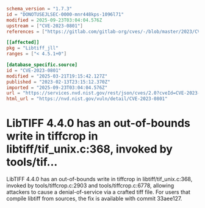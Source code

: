 ```toml
schema_version = "1.7.3"
id = "DONOTUSEJLSEC-0000-mnr448kps-1096l71"
modified = 2025-09-23T03:04:04.576Z
upstream = ["CVE-2023-0801"]
references = ["https://gitlab.com/gitlab-org/cves/-/blob/master/2023/CVE-2023-0801.json", "https://gitlab.com/libtiff/libtiff/-/commit/33aee1275d9d1384791d2206776eb8152d397f00", "https://gitlab.com/libtiff/libtiff/-/issues/498", "https://lists.debian.org/debian-lts-announce/2023/02/msg00026.html", "https://security.gentoo.org/glsa/202305-31", "https://security.netapp.com/advisory/ntap-20230316-0002/", "https://www.debian.org/security/2023/dsa-5361", "https://gitlab.com/gitlab-org/cves/-/blob/master/2023/CVE-2023-0801.json", "https://gitlab.com/libtiff/libtiff/-/commit/33aee1275d9d1384791d2206776eb8152d397f00", "https://gitlab.com/libtiff/libtiff/-/issues/498", "https://lists.debian.org/debian-lts-announce/2023/02/msg00026.html", "https://security.gentoo.org/glsa/202305-31", "https://security.netapp.com/advisory/ntap-20230316-0002/", "https://www.debian.org/security/2023/dsa-5361"]

[[affected]]
pkg = "Libtiff_jll"
ranges = ["< 4.5.1+0"]

[database_specific.source]
id = "CVE-2023-0801"
modified = "2025-03-21T19:15:42.127Z"
published = "2023-02-13T23:15:12.370Z"
imported = "2025-09-23T03:04:04.576Z"
url = "https://services.nvd.nist.gov/rest/json/cves/2.0?cveId=CVE-2023-0801"
html_url = "https://nvd.nist.gov/vuln/detail/CVE-2023-0801"
```

# LibTIFF 4.4.0 has an out-of-bounds write in tiffcrop in libtiff/tif_unix.c:368, invoked by tools/tif...

LibTIFF 4.4.0 has an out-of-bounds write in tiffcrop in libtiff/tif_unix.c:368, invoked by tools/tiffcrop.c:2903 and tools/tiffcrop.c:6778, allowing attackers to cause a denial-of-service via a crafted tiff file. For users that compile libtiff from sources, the fix is available with commit 33aee127.


